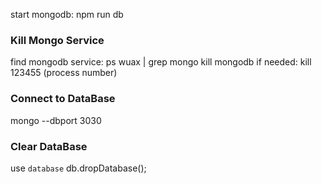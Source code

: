 start mongodb: npm run db

### Kill Mongo Service
find mongodb service:       ps wuax | grep mongo
kill mongodb if needed:     kill 123455 (process number)

### Connect to DataBase
mongo --dbport 3030

### Clear DataBase
use `database`
db.dropDatabase();
